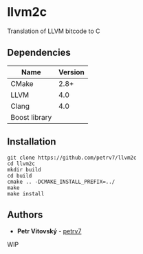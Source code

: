 # llvm2c

Translation of LLVM bitcode to C

## Dependencies

| Name | Version | 
| ---- | ------- |
| CMake | 2.8+ |
| LLVM | 4.0 |
| Clang | 4.0 |
| Boost library | |

## Installation

    git clone https://github.com/petrv7/llvm2c
    cd llvm2c
    mkdir build
    cd build
    cmake .. -DCMAKE_INSTALL_PREFIX=../
    make
    make install

## Authors

* **Petr Vitovský** - [petrv7](https://github.com/petrv7)

WIP
